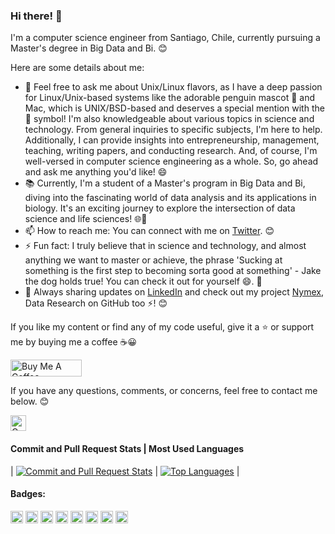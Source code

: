 ### Hi there! 👋

I'm a computer science engineer from Santiago, Chile, currently pursuing a Master's degree in Big Data and Bi. 😊

Here are some details about me:

- 💬 Feel free to ask me about Unix/Linux flavors, as I have a deep passion for Linux/Unix-based systems like the adorable penguin mascot 🐧 and Mac, which is UNIX/BSD-based and deserves a special mention with the  symbol! I'm also knowledgeable about various topics in science and technology. From general inquiries to specific subjects, I'm here to help. Additionally, I can provide insights into entrepreneurship, management, teaching, writing papers, and conducting research. And, of course, I'm well-versed in computer science engineering as a whole. So, go ahead and ask me anything you'd like! 😄
- 📚 Currently, I'm a student of a Master's program in Big Data and Bi, diving into the fascinating world of data analysis and its applications in biology. It's an exciting journey to explore the intersection of data science and life sciences! 🌐🧬
- 📫 How to reach me: You can connect with me on [Twitter](https://twitter.com/felipealfonsog). 😊
- ⚡ Fun fact: I truly believe that in science and technology, and almost anything we want to master or achieve, the phrase 'Sucking at something is the first step to becoming sorta good at something' - Jake the dog holds true! You can check it out for yourself 😄. 🐶
- 💼 Always sharing updates on [LinkedIn](https://linkedin.com/in/felipealfonsog) and check out my project [Nymex](https://github.com/Nymex), Data Research on GitHub too ⚡! 😊

If you like my content or find any of my code useful, give it a ⭐️ or support me by buying me a coffee :coffee::grinning:

<a href="https://www.buymeacoffee.com/felipealfonsog" target="_blank"><img src="https://www.buymeacoffee.com/assets/img/custom_images/orange_img.png" alt="Buy Me A Coffee" height="27" width="114"></a>

If you have any questions, comments, or concerns, feel free to contact me below. 😊

<p align="left">
  <a href="mailto:felipe.alfonso.glz@gmail.com"> 
    <img alt="Connect via Email" src="https://img.shields.io/badge/Gmail-c14438?style=flat&logo=Gmail&logoColor=white" height="25" />
  </a>
</p>

#### Commit and Pull Request Stats     |     Most Used Languages

| [![Commit and Pull Request Stats](https://github-readme-stats.vercel.app/api?username=felipealfonsog&show_icons=true&count_private=true&include_all_commits=true&hide=stars,issues&theme=graywhite)](https://github.com/felipealfonsog) | [![Top Languages](https://github-readme-stats.vercel.app/api/top-langs/?username=felipealfonsog&layout=donut&langs_count=10&hide_title=true&custom_title=Top%20Languages&theme=graywhite&hide_border=true&bg_color=00000000&card_width=250&hide=HTML&custom_icon_color=FF6F00&custom_rank_color=FFB74D&custom_title_color=FF6F00)](https://github.com/felipealfonsog) |

#### Badges:

[<img src="https://img.shields.io/badge/Linux-OS-blue?style=flat-square&logo=linux" height="20">](https://svgshare.com/i/Zhy.svg)
[<img src="https://img.shields.io/badge/macOS-OS-blue?style=flat-square&logo=apple" height="20">](https://svgshare.com/i/ZjP.svg)
[<img src="https://img.shields.io/badge/Open%20Source-Yes!-blue?style=flat-square&logo=github" height="20">](https://github.com/Naereen/badges/)
[<img src="https://img.shields.io/badge/Vim-Editor-019733?style=flat-square&logo=vim" height="20">](https://www.vim.org/)
[<img src="https://img.shields.io/badge/VS%20Code-Editor-007ACC?style=flat-square&logo=visual%20studio%20code" height="20">](https://code.visualstudio.com/)
[<img src="https://img.shields.io/badge/GitHub-Repo-181717?style=flat-square&logo=github" height="20">](https://github.com/)
[<img src="https://img.shields.io/badge/MIT%20license-LICENSE-blue?style=flat-square" height="20">](https://lbesson.mit-license.org/)
[<img src="https://img.shields.io/badge/License-GPL-blue?style=flat-square" height="20">](http://perso.crans.org/besson/LICENSE.html)

